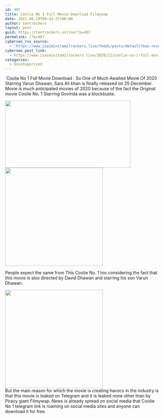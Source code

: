 ```yaml
---
id: 487
title: Coolie No 1 Full Movie Download Filmywap
date: 2021-08-29T06:43:27+00:00
author: tentrockers
layout: post
guid: https://tentrockers.online/?p=487
permalink: /?p=487
cyberseo_rss_source:
  - 'https://www.isaiminitamilrockers.live/feeds/posts/default?max-results=150&start-index=151'
cyberseo_post_link:
  - https://www.isaiminitamilrockers.live/2020/12/coolie-no-1-full-movie-download-filmywap.html
categories:
  - Uncategorized
---
```

<meta content="&nbsp;Coolie No 1 Full Movie Download : So One of Much Awaited Movie Of 2020 Starring Varun Dhawan, Sara Ali khan is finally released on 25 Decem..." name="twitter:description" />

  


<center>
</center>

&nbsp;Coolie No 1 Full Movie Download : So One of Much Awaited Movie Of 2020 Starring Varun Dhawan, Sara Ali khan is finally released on 25 December. Movie is much anticipated movies of 2020 because of the fact the Original movie Coolie No. 1 Starring Govinda was a blockbuste.<ins data-width="0" data-height="0" class="n13d54f86a8" data-domain="//aaaaaco.com" data-affquery="/f5ff9bfd5d/13d54f86a8/?placementName=default"></ins>

<div class="separator">
  <a href="https://1.bp.blogspot.com/-ayPA9ISBlwg/X-QXrd8UpYI/AAAAAAAAAGQ/EDfxQB8rb18F-VP9jV2yyliZORjWw_qYQCLcBGAsYHQ/s1280/858269-varundhawan-saraalikhan-coolieno11.jpg" imageanchor="1"><img loading="lazy" border="0" data-original-height="720" data-original-width="1280" height="219" src="https://1.bp.blogspot.com/-ayPA9ISBlwg/X-QXrd8UpYI/AAAAAAAAAGQ/EDfxQB8rb18F-VP9jV2yyliZORjWw_qYQCLcBGAsYHQ/w411-h219/858269-varundhawan-saraalikhan-coolieno11.jpg" width="411" /></a>
</div>



<div class="separator">
  <a href="https://aaaaaco.com/b7e8e06d99/1cd0e51d31/?placementName=default" imageanchor="1" target="_blank" rel="noopener"><img border="0" data-original-height="166" data-original-width="800" src="https://1.bp.blogspot.com/-Xw1dBK3KcGY/X-QX1UTyikI/AAAAAAAAAGU/zLx0nA75AKYAaVdtEsuyQtgZkxtbUoADACLcBGAsYHQ/s320/unnamed.gif" width="320" /></a>
</div>

<ins data-width="0" data-height="0" class="n13d54f86a8" data-domain="//aaaaaco.com" data-affquery="/f5ff9bfd5d/13d54f86a8/?placementName=default"></ins>

People expect the same from This Coolie No. 1 too considering the fact that this movie is also directed by David Dhawan and starring his son Varun Dhawan.<ins data-width="0" data-height="0" class="n13d54f86a8" data-domain="//aaaaaco.com" data-affquery="/f5ff9bfd5d/13d54f86a8/?placementName=default"></ins>

<div class="separator">
  <a href="https://aaaaaco.com/b7e8e06d99/1cd0e51d31/?placementName=default" imageanchor="1" target="_blank" rel="noopener"><img border="0" data-original-height="166" data-original-width="800" src="https://1.bp.blogspot.com/-b2nXT7C20r8/X-QX5vCs8kI/AAAAAAAAAGY/QiZT4-XWI5kdl2yb4d5cgsnGORMxmDDWgCLcBGAsYHQ/s320/unnamed.gif" width="320" /></a>
</div>

<div class="separator">
  <span>But the main reason for which the movie is creating havocs in the industry is that this movie is leaked on Telegram and it is leaked none other than by Piracy giant Filmywap. News is already spread on social media that Coolie No 1 telegram link is roaming on social media sites and anyone can download it for free.</span>
</div>

<center>
</center>